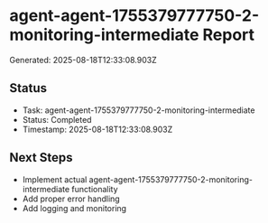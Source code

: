 # agent-agent-1755379777750-2-monitoring-intermediate Report

Generated: 2025-08-18T12:33:08.903Z

## Status
- Task: agent-agent-1755379777750-2-monitoring-intermediate
- Status: Completed
- Timestamp: 2025-08-18T12:33:08.903Z

## Next Steps
- Implement actual agent-agent-1755379777750-2-monitoring-intermediate functionality
- Add proper error handling
- Add logging and monitoring
